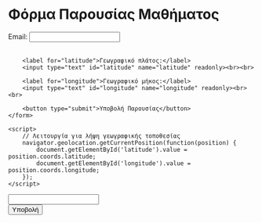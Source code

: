 <!DOCTYPE html>
<html lang="el">
<head>
    <meta charset="UTF-8">
    <meta name="viewport" content="width=device-width, initial-scale=1.0">
    <title>Παρουσία Μαθήματος</title>
</head>
<body>
    <h1>Φόρμα Παρουσίας Μαθήματος</h1>
    <form id="attendanceForm">
        <label for="email">Email:</label>
        <input type="email" id="email" name="email" required><br><br>
        
        <label for="latitude">Γεωγραφικό πλάτος:</label>
        <input type="text" id="latitude" name="latitude" readonly><br><br>
        
        <label for="longitude">Γεωγραφικό μήκος:</label>
        <input type="text" id="longitude" name="longitude" readonly><br><br>
        
        <button type="submit">Υποβολή Παρουσίας</button>
    </form>

    <script>
        // Λειτουργία για λήψη γεωγραφικής τοποθεσίας
        navigator.geolocation.getCurrentPosition(function(position) {
            document.getElementById('latitude').value = position.coords.latitude;
            document.getElementById('longitude').value = position.coords.longitude;
        });
    </script>
</body>
</html>
    <input type="email" name="entry.552637671"><br>
    <input type="submit" value="Υποβολή">
  </form>
</body>
</html>

